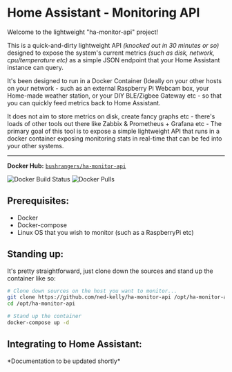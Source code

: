 # Home Assistant - Monitoring API

Welcome to the lightweight "ha-monitor-api" project! 

This is a quick-and-dirty lightweight API _(knocked out in 30 minutes or so)_ designed to expose the system's current metrics _(such as disk, network, cpu/temperature etc)_ as a simple JSON endpoint that your Home Assistant instance can query.

It's been designed to run in a Docker Container (Ideally on your other hosts on your network - such as an external Raspberry Pi Webcam box, your Home-made weather station, or your DIY BLE/Zigbee Gateway etc - so that you can quickly feed metrics back to Home Assistant.

It does not aim to store metrics on disk, create fancy graphs etc - there's loads of other tools out there like Zabbix & Prometheus + Grafana etc - The primary goal of this tool is to expose a simple lightweight API that runs in a docker container exposing monitoring stats in real-time that can be fed into your other systems.

---------------------------------------------

**Docker Hub:** [`bushrangers/ha-monitor-api`](https://hub.docker.com/r/bushrangers/ha-monitor-api/)

![Docker Build Status](https://img.shields.io/docker/build/bushrangers/ha-monitor-api.png) ![Docker Pulls](https://img.shields.io/docker/pulls/bushrangers/ha-monitor-api.png)


## Prerequisites:

- Docker
- Docker-compose
- Linux OS that you wish to monitor (such as a RaspberryPi etc)

## Standing up:

It's pretty straightforward, just clone down the sources and stand up the container like so:

```bash
# Clone down sources on the host you want to monitor...
git clone https://github.com/ned-kelly/ha-monitor-api /opt/ha-monitor-api
cd /opt/ha-monitor-api

# Stand up the container
docker-compose up -d

```

## Integrating to Home Assistant:

\*Documentation to be updated shortly*



